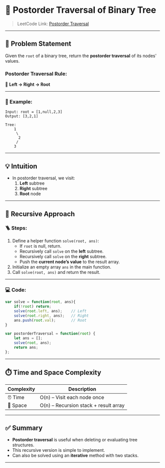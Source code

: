

# 🌳 Postorder Traversal of Binary Tree

> LeetCode Link: [Postorder Traversal](https://leetcode.com/problems/binary-tree-postorder-traversal/)

---

## 🧠 Problem Statement

Given the `root` of a binary tree, return the **postorder traversal** of its nodes' values.

### Postorder Traversal Rule:
🔁 **Left → Right → Root**

---

### 🧪 Example:

```
Input: root = [1,null,2,3]
Output: [3,2,1]

Tree:
    1
     \
      2
     /
    3
```

---

## 💡 Intuition

- In postorder traversal, we visit:
  1. **Left** subtree
  2. **Right** subtree
  3. **Root** node

---

## 🔁 Recursive Approach

### 🪜 Steps:
1. Define a helper function `solve(root, ans)`:
   - If `root` is null, return.
   - Recursively call `solve` on the **left** subtree.
   - Recursively call `solve` on the **right** subtree.
   - Push the **current node’s value** to the result array.
2. Initialize an empty array `ans` in the main function.
3. Call `solve(root, ans)` and return the result.

---

### 💻 Code:
```javascript
var solve = function(root, ans){
    if(!root) return;
    solve(root.left, ans);    // Left
    solve(root.right, ans);   // Right
    ans.push(root.val);       // Root
}

var postorderTraversal = function(root) {
    let ans = [];
    solve(root, ans);
    return ans;
};
```

---

## ⏱️ Time and Space Complexity

| Complexity | Description                        |
|------------|------------------------------------|
| ⏰ Time     | O(n) – Visit each node once        |
| 🧠 Space    | O(n) – Recursion stack + result array |

---

## ✅ Summary

- **Postorder traversal** is useful when deleting or evaluating tree structures.
- This recursive version is simple to implement.
- Can also be solved using an **iterative** method with two stacks.

---
